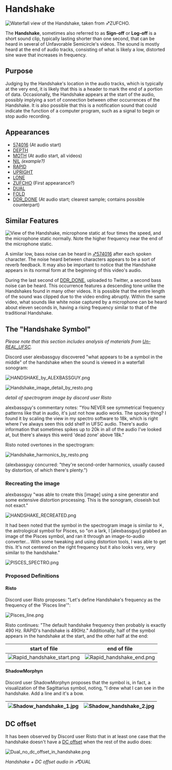 # Handshake

![Waterfall view of the Handshake, taken from ♐ZUFCHO.](Ufsc_handshake.png)

The **Handshake**, sometimes also referred to as **Sign-off** or
**Log-off** is a short sound clip, typically lasting shorter than one
second, that can be heard in several of Unfavorable Semicircle's videos.
The sound is mostly heard at the end of audio tracks, consisting of what
is likely a low, distorted sine wave that increases in frequency.

## Purpose

Judging by the Handshake's location in the audio tracks, which is
typically at the very end, it is likely that this is a header to mark
the end of a portion of data. Occasionally, the Handshake appears at the
start of the audio, possibly implying a sort of connection between other
occurrences of the Handshake. It is also possible that this is a
notification sound that could indicate the function of a computer
program, such as a signal to begin or stop audio recording.

## Appearances

  - [574016](574016 "wikilink") (At audio start)
  - [DEPTH](DEPTH "wikilink")
  - [MOTH](MOTH "wikilink") (At audio start, all videos)
  - [NIL](NIL "wikilink") *(example?)*
  - [RAPID](RAPID "wikilink")
  - [UPRIGHT](UPRIGHT "wikilink")
  - [LONE](LONE "wikilink")
  - [ZUFCHO](ZUFCHO "wikilink") (First appearance?)
  - [DUAL](DUAL "wikilink")
  - [FOLD](FOLD "wikilink")
  - [DDR\_DONE](DDR_DONE "wikilink") (At audio start; clearest sample;
    contains possible counterpart)

## Similar Features

![View of the Handshake, microphone static at four times the speed, and the microphone static normally. Note the higher frequency near the end of the microphone static.](Threehandshake.PNG)

A similar low, bass noise can be heard in
[♐574016](http://www.unfavorablesemicircle.com/wiki/574016) after each
spoken character. The noise heard between characters appears to be a
sort of reverb feedback. It may also be important to notice that the
Handshake appears in its normal form at the beginning of this video's
audio.

During the last second of [DDR\_DONE](DDR_DONE "wikilink"), uploaded to
Twitter, a second bass noise can be heard. This occurrence features a
descending tone unlike the Handshakes found in many other videos. It is
possible that the entire length of the sound was clipped due to the
video ending abruptly. Within the same video, what sounds like white
noise captured by a microphone can be heard about eleven seconds in,
having a rising frequency similar to that of the traditional Handshake.

## The "Handshake Symbol"

*Please note that this section includes analysis of materials from
[Un-REAL\_UFSC](Un-REAL_UFSC "wikilink").*

Discord user alexbassguy discovered "what appears to be a symbol in the
middle" of the handshake when the sound is viewed in a waterfall
sonogram:

![HANDSHAKE\_by\_ALEXBASSGUY.png](HANDSHAKE_by_ALEXBASSGUY.png)

![Handshake\_image\_detail\_by\_resto.png](Handshake_image_detail_by_resto.png)

*detail of spectrogram image by discord user Risto*

alexbassguy's commentary notes: "You NEVER see symmetrical frequency
patterns like that in audio, it's just not how audio works. The spooky
thing? I found it by scaling the view in my spectro software to 18k,
which is right where I've always seen this odd shelf in UFSC audio.
There's audio information that sometimes spikes up to 20k in all of the
audio I've looked at, but there's always this weird 'dead zone' above
18k."

Risto noted overtones in the spectrogram:

![Handshake\_harmonics\_by\_resto.png](Handshake_harmonics_by_resto.png)

(alexbassguy concurred: "they're second-order harmonics, usually caused
by distortion, of which there's plenty.")

### Recreating the image

alexbassguy "was able to create this \[image\] using a sine generator
and some extensive distortion processing. This is the sonogram, closeish
but not exact."

![HANDSHAKE\_RECREATED.png](HANDSHAKE_RECREATED.png)

It had been noted that the symbol in the spectrogram image is similar to
♓️, the astrological symbol for Pisces, so "on a lark, I \[alexbassguy\]
grabbed an image of the Pisces symbol, and ran it through an
image-to-audio converter... With some tweaking and using distortion
tools, I was able to get this. It's not centered on the right frequency
but it also looks very, very similar to the handshake."

![PISCES\_SPECTRO.png](PISCES_SPECTRO.png "PISCES_SPECTRO.png")

### Proposed Definitions

#### Risto

Discord user Risto proposes: "Let's define Handshake's frequency as the
frequency of the 'Pisces line'":

![Pisces\_line.png](Pisces_line.png "Pisces_line.png")

Risto continues: "The default handshake frequency then probably is
exactly 490 Hz. RAPID's handshake is 490Hz." Additionally, half of the
symbol appears in the handshake at the start, and the other half at the
end:

| start of file                                                                         | end of file                                                                     |
| ------------------------------------------------------------------------------------- | ------------------------------------------------------------------------------- |
| ![Rapid\_handshake\_start.png](Rapid_handshake_start.png "Rapid_handshake_start.png") | ![Rapid\_handshake\_end.png](Rapid_handshake_end.png "Rapid_handshake_end.png") |

#### ShadowMorphyn

Discord user ShadowMorphyn proposes that the symbol is, in fact, a
visualization of the Sagittarius symbol, noting, "I drew what I can see
in the handshake. Add a line and it's a bow.

| ![Shadow\_handshake\_1.jpg](Shadow_handshake_1.jpg "Shadow_handshake_1.jpg") | ![Shadow\_handshake\_2.jpg](Shadow_handshake_2.jpg "Shadow_handshake_2.jpg") |
| ---------------------------------------------------------------------------- | ---------------------------------------------------------------------------- |

## DC offset

It has been observed by Discord user Risto that in at least one case
that the handshake doesn't have a [DC offset](DC_offset "wikilink") when
the rest of the audio does:

![Dual\_no\_dc\_offset\_in\_handshake.png](Dual_no_dc_offset_in_handshake.png)

*Handshake + DC offset audio in ♐DUAL*

